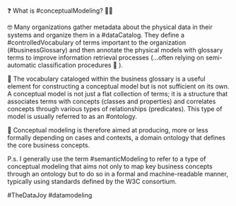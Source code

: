 ❓ What is #conceptualModeling? 🤷‍♂️

🤓 Many organizations gather metadata about the physical data in their systems and organize them in a #dataCatalog. They define a #controlledVocabulary of terms important to the organization (#businessGlossary) and then annotate the physical models with glossary terms to improve information retrieval processes (...often relying on semi-automatic classification procedures 🤖 ).

🛑 The vocabulary cataloged within the business glossary is a useful element for constructing a conceptual model but is not sufficient on its own. A conceptual model is not just a flat collection of terms; it is a structure that associates terms with concepts (classes and properties) and correlates concepts through various types of relationships (predicates). This type of model is usually referred to as an #ontology.

🚩 Conceptual modeling is therefore aimed at producing, more or less formally depending on cases and contexts, a domain ontology that defines the core business concepts.

P.s. I generally use the term #semanticModeling to refer to a type of conceptual modeling that aims not only to map key business concepts through an ontology but to do so in a formal and machine-readable manner, typically using standards defined by the W3C consortium.

#TheDataJoy #datamodeling
